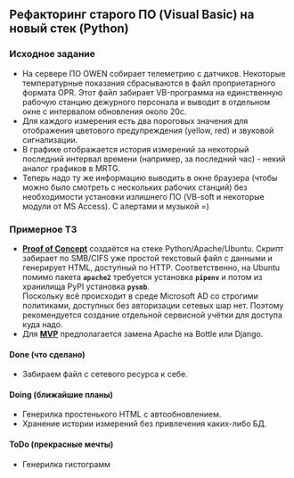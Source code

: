 ## Рефакторинг старого ПО (Visual Basic) на новый стек (Python) ##
### Исходное задание ###
- На сервере ПО OWEN собирает телеметрию с датчиков. Некоторые температурные
показания сбрасываются в файл проприетарного формата OPR. Этот файл забирает
VB-программа на единственную рабочую станцию дежурного персонала и выводит в
отдельном окне с интервалом обновления около 20с.    
- Для каждого измерения есть два пороговых значения для отображения цветового
предупреждения (yellow, red) и звуковой сигнализации.    
- В графике отображается история измерений за некоторый последний интервал времени
(например, за последний час) - некий аналог графиков в MRTG.    
- Теперь надо ту же информацию выводить в окне браузера (чтобы можно было смотреть
с нескольких рабочих станций) без необходимости установки излишнего ПО (VB-soft
и некоторые модули от MS Access). С алертами и музыкой =)    
### Примерное ТЗ ###
- [**Proof of Concept**](https://github.com/wildfielded/pet-owen/tree/master/PoC)
создаётся на стеке Python/Apache/Ubuntu. Скрипт забирает по SMB/CIFS уже простой
текстовый файл с данными и генерирует HTML, доступный по HTTP. Соответственно, на
Ubuntu помимо пакета **`apache2`** требуется установка **`pipenv`** и
потом из хранилища PyPI установка **`pysmb`**.    
Поскольку всё происходит в среде Microsoft AD со строгими политиками, доступных
без авторизации сетевых шар нет. Поэтому рекомендуется создание отдельной
сервисной учётки для доступа куда надо.    
- Для [**MVP**](https://github.com/wildfielded/pet-owen/tree/master/MVP) предполагается
замена Apache на Bottle или Django.    
#### Done (что сделано) ####
- Забираем файл с сетевого ресурса к себе.    
#### Doing (ближайшие планы) ####
- Генерилка простенького HTML c автообновлением.    
- Хранение истории измерений без привлечения каких-либо БД.    
#### ToDo (прекрасные мечты) ####
- Генерилка гистограмм    

